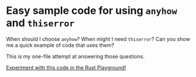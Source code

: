 # Easy sample code for using `anyhow` and `thiserror`

When should I choose `anyhow`? When might I need `thiserror`?
Can you show me a quick example of code that uses them?

This is my one-file attempt at answering those questions.

[Experiment with this code in the Rust Playground!](https://play.rust-lang.org/?version=stable&mode=debug&edition=2018&gist=049932be3f56b18ea64f74fa95551ae0)
